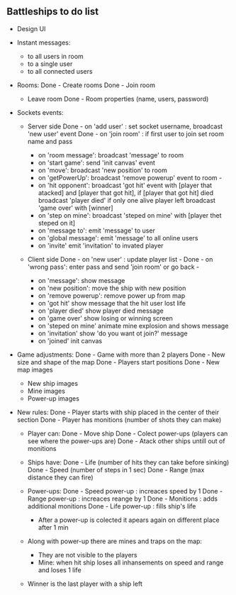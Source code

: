 ## Battleships to do list
* Design UI

* Instant messages:
  - to all users in room
  - to a single user
  - to all connected users

* Rooms:
  Done - Create rooms
  Done - Join room
  - Leave room
  Done - Room properties (name, users, password)

* Sockets events:
  - Server side
    Done - on 'add user' : set socket username, broadcast 'new user' event
    Done - on 'join room' : if first user to join set room name and pass 
    - on 'room message': broadcast 'message' to room 
    - on 'start game': send 'init canvas' event 
    - on 'move': broadcast 'new position' to room 
    - on 'getPowerUp': broadcast 'remove powerup' event to room - 
    - on 'hit opponent': broadcast 'got hit' event with [player that atacked] and [player that got hit], if [player that got hit] died broadcast   'player died' if only one alive player left broadcast 'game over' with [winner] 
    - on 'step on mine': broadcast 'steped on mine' with [player thet steped on it]
    - on 'message to': emit 'message' to user
    - on 'global message': emit 'message' to all online users
    - on 'invite' emit 'invitation' to invated player
    
  - Client side
    Done - on 'new user' : update player list - 
    Done - on 'wrong pass': enter pass and send 'join room' or go back - 
    - on 'message': show message
    - on 'new position': move the ship with new position
    - on 'remove powerup': remove power up from map
    - on 'got hit' show message that the hit user lost life
    - on 'player died' show player died message
    - on 'game over' show losing or winning screen
    - on 'steped on mine' animate mine explosion and shows message
    - on 'invitation' show 'do you want ot join?' message 
    - on 'joined' init canvas 

* Game adjustments:
  Done - Game with more than 2 players 
  Done - New size and shape of the map
  Done - Players start positions
  Done - New map images
  - New ship images
  - Mine images
  - Power-up images

* New rules:
  Done - Player starts with ship placed in the center of their section 
  Done - Player has monitions (number of shots they can make) 
  - Player can:
    Done - Move ship
    Done - Colect power-ups (players can see where the power-ups are) 
    Done - Atack other ships untill out of monitions 

  - Ships have:
    Done - Life (number of hits they can take before sinking) 
    Done - Speed (number of steps in 1 sec) 
    Done - Range (max distance they can fire) 

  - Power-ups:
    Done - Speed power-up : increaces speed by 1 
    Done - Range power-up : increaces reange by 1 
    Done - Monitions : adds additional monitions 
    Done - Life power-up : fills ship's life  
    - After a power-up is colected it apears again on different place after 1 min
  
  - Along with power-up there are mines and traps on the map:
    - They are not visible to the players
    - Mine: when hit ship loses all inhansements on speed and range and loses 1 life

  - Winner is the last player with a ship left
